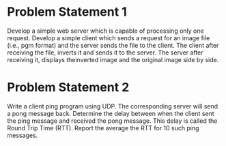 # Problem Statement 1
Develop a simple web server which is capable of processing only one request. Develop a simple client which sends a request for an image file (i.e., pgm format) and the server sends the file to the client. The client after receiving the file, inverts it and sends it to the server. The server after receiving it, displays theinverted image and the original image side by side. 

# Problem Statement 2
Write a client ping program using UDP. The corresponding server will send a pong message back. Determine the delay between when the client sent the ping message and received the pong message. This delay is called the Round Trip Time (RTT). Report the average the RTT for 10 such ping messages. 
